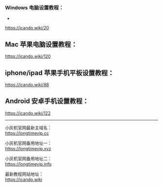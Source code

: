 
### Windows 电脑设置教程：
-
https://icando.wiki/20

Mac 苹果电脑设置教程：  
-
https://icando.wiki/120

iphone/ipad 苹果手机平板设置教程：
-
https://icando.wiki/88

Android 安卓手机设置教程：  
-
https://icando.wiki/122


---


小灰机官网最新主域名：  
https://longtimevip.cc

小灰机官网备用地址一：  
https://longtimevip.xyz

小灰机官网备用地址二：  
https://longtimevip.info

最新教程网站地址：  
https://icando.wiki
